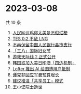 # 2023-03-08

共 10 条

<!-- BEGIN -->
<!-- 最后更新时间 Wed Mar 08 2023 18:09:23 GMT+0800 (China Standard Time) -->

1. [人民网评鸡你太美是恶俗烂梗](https://www.zhihu.com/search?q=%E4%BA%BA%E6%B0%91%E7%BD%91%E8%AF%84%E9%B8%A1%E4%BD%A0%E5%A4%AA%E7%BE%8E%E6%98%AF%E6%81%B6%E4%BF%97%E7%83%82%E6%A2%97)
1. [TES 0:2 不敌 LNG](https://www.zhihu.com/search?q=TES%200%3A2%20%E4%B8%8D%E6%95%8C%20LNG)
1. [不再保留中国人民银行县市支行](https://www.zhihu.com/search?q=%E4%B8%8D%E5%86%8D%E4%BF%9D%E7%95%99%E4%B8%AD%E5%9B%BD%E4%BA%BA%E6%B0%91%E9%93%B6%E8%A1%8C%E5%8E%BF%E5%B8%82%E6%94%AF%E8%A1%8C)
1. [「三八」国际妇女节](https://www.zhihu.com/search?q=%E3%80%8C%E4%B8%89%E5%85%AB%E3%80%8D%E5%9B%BD%E9%99%85%E5%A6%87%E5%A5%B3%E8%8A%82)
1. [游戏天际线 2 正式公开](https://www.zhihu.com/search?q=%E6%B8%B8%E6%88%8F%E5%A4%A9%E9%99%85%E7%BA%BF%202%20%E6%AD%A3%E5%BC%8F%E5%85%AC%E5%BC%80)
1. [韩国或加入美日印澳「四边机制」](https://www.zhihu.com/search?q=%E9%9F%A9%E5%9B%BD%E6%88%96%E5%8A%A0%E5%85%A5%E7%BE%8E%E6%97%A5%E5%8D%B0%E6%BE%B3%E3%80%8C%E5%9B%9B%E8%BE%B9%E6%9C%BA%E5%88%B6%E3%80%8D)
1. [Lofter 推出 AI 绘图遭用户抵制](https://www.zhihu.com/search?q=Lofter%20%E6%8E%A8%E5%87%BA%20AI%20%E7%BB%98%E5%9B%BE%E9%81%AD%E7%94%A8%E6%88%B7%E6%8A%B5%E5%88%B6)
1. [谭克非回应军费预算增长](https://www.zhihu.com/search?q=%E8%B0%AD%E5%85%8B%E9%9D%9E%E5%9B%9E%E5%BA%94%E5%86%9B%E8%B4%B9%E9%A2%84%E7%AE%97%E5%A2%9E%E9%95%BF)
1. [建议推进「共享员工」模式](https://www.zhihu.com/search?q=%E5%BB%BA%E8%AE%AE%E6%8E%A8%E8%BF%9B%E3%80%8C%E5%85%B1%E4%BA%AB%E5%91%98%E5%B7%A5%E3%80%8D%E6%A8%A1%E5%BC%8F)
1. [王小谟院士逝世](https://www.zhihu.com/search?q=%E7%8E%8B%E5%B0%8F%E8%B0%9F%E9%99%A2%E5%A3%AB%E9%80%9D%E4%B8%96)

<!-- END -->
